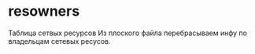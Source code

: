 # resowners
Таблица сетвых ресурсов
Из плоского файла перебрасываем инфу по владельцам сетевых ресусов.

